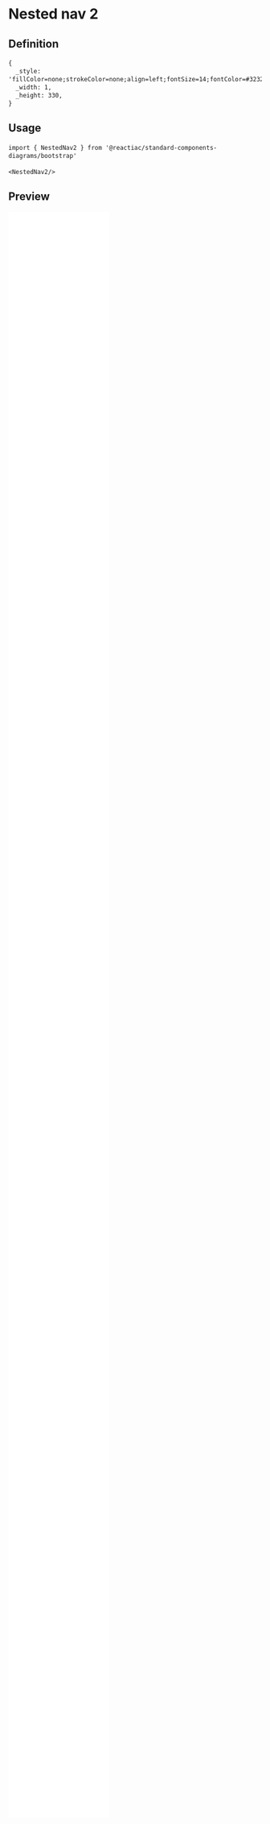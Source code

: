 # Nested nav 2

## Definition

```
{
  _style: 'fillColor=none;strokeColor=none;align=left;fontSize=14;fontColor=#323232;html=1;whiteSpace=wrap;verticalAlign=top;spacingRight=25;',
  _width: 1,
  _height: 330,
}
```

## Usage

```
import { NestedNav2 } from '@reactiac/standard-components-diagrams/bootstrap'

<NestedNav2/>
```

## Preview

<img src="./nested-nav-2.png" width="200"/>
